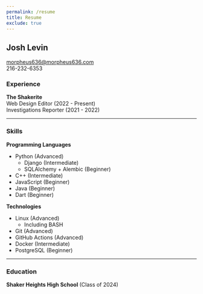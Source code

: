 ```yaml
---
permalink: /resume
title: Resume
exclude: true
---
```

## Josh Levin
<i class="ai-envelope"></i> morpheus636@morpheus636.com
<br /><i class="ai-phone"></i> 216-232-6353

### Experience
**The Shakerite**
<br />Web Design Editor (2022 - Present)
<br />Investigations Reporter (2021 - 2022)

<hr />

### Skills
**Programming Languages**
- Python (Advanced)
  - Django (Intermediate)
  - SQLAlchemy + Alembic (Beginner)
- C++ (Intermediate)
- JavaScript (Beginner)
- Java (Beginner)
- Dart (Beginner)

**Technologies**
- Linux (Advanced)
  - Including BASH
- Git (Advanced)
- GitHub Actions (Advanced)
- Docker (Intermediate)
- PostgreSQL (Beginner)

<hr />

### Education
**Shaker Heights High School** (Class of 2024)
